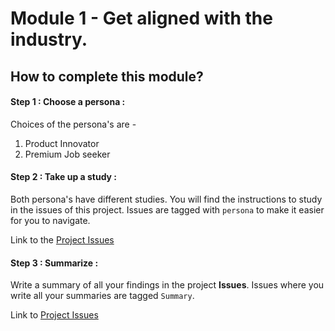 # Module 1 - Get aligned with the industry.

## How to complete this module?

#### Step 1 : Choose a persona :
Choices of the persona's are - 
1. Product Innovator  
2. Premium Job seeker

#### Step 2 : Take up a study :

Both persona's have different studies. You will find the instructions to study 
in the issues of this project. Issues are tagged with `persona` to
make it easier for you to navigate.

Link to the [Project Issues](https://gitlab.iotiot.in/newbies/iot-internship-feb-20/module1/issues)

#### Step 3 : Summarize :
Write a summary of all your findings in the project **Issues**. Issues where you write all your summaries are tagged `Summary`.

Link to [Project Issues](https://gitlab.iotiot.in/newbies/iot-internship-feb-20/module1/issues)

